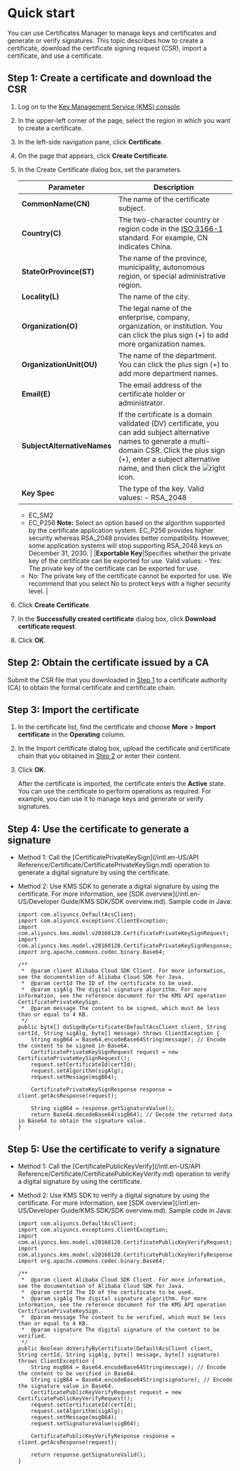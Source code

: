 # Quick start

You can use Certificates Manager to manage keys and certificates and generate or verify signatures. This topic describes how to create a certificate, download the certificate signing request \(CSR\), import a certificate, and use a certificate.

## Step 1: Create a certificate and download the CSR

1.  Log on to the [Key Management Service \(KMS\) console](https://kms.console.aliyun.com).

2.  In the upper-left corner of the page, select the region in which you want to create a certificate.

3.  In the left-side navigation pane, click **Certificate**.

4.  On the page that appears, click **Create Certificate**.

5.  In the Create Certificate dialog box, set the parameters.

    |Parameter|Description|
    |---------|-----------|
    |**CommonName\(CN\)**|The name of the certificate subject.|
    |**Country\(C\)**|The two-character country or region code in the [ISO 3166-1](https://www.iso.org/obp/ui/#search/code/) standard. For example, CN indicates China.|
    |**StateOrProvince\(ST\)**|The name of the province, municipality, autonomous region, or special administrative region.|
    |**Locality\(L\)**|The name of the city.|
    |**Organization\(O\)**|The legal name of the enterprise, company, organization, or institution. You can click the plus sign \(+\) to add more organization names. |
    |**OrganizationUnit\(OU\)**|The name of the department. You can click the plus sign \(+\) to add more department names. |
    |**Email\(E\)**|The email address of the certificate holder or administrator.|
    |**SubjectAlternativeNames**|If the certificate is a domain validated \(DV\) certificate, you can add subject alternative names to generate a multi-domain CSR. Click the plus sign \(+\), enter a subject alternative name, and then click the ![right](https://static-aliyun-doc.oss-accelerate.aliyuncs.com/assets/img/en-US/1554759161/p269037.png) icon. |
    |**Key Spec**|The type of the key. Valid values:    -   RSA\_2048
    -   EC\_SM2
    -   EC\_P256
**Note:** Select an option based on the algorithm supported by the certificate application system. EC\_P256 provides higher security whereas RSA\_2048 provides better compatibility. However, some application systems will stop supporting RSA\_2048 keys on December 31, 2030. |
    |**Exportable Key**|Specifies whether the private key of the certificate can be exported for use. Valid values:    -   Yes: The private key of the certificate can be exported for use.
    -   No: The private key of the certificate cannot be exported for use. We recommend that you select No to protect keys with a higher security level. |

6.  Click **Create Certificate**.

7.  In the **Successfully created certificate** dialog box, click **Download certificate request**.

8.  Click **OK**.


## Step 2: Obtain the certificate issued by a CA

Submit the CSR file that you downloaded in [Step 1](#section_ts0_7x8_93y) to a certificate authority \(CA\) to obtain the formal certificate and certificate chain.

## Step 3: Import the certificate

1.  In the certificate list, find the certificate and choose **More** \> **Import certificate** in the **Operating** column.

2.  In the Import certificate dialog box, upload the certificate and certificate chain that you obtained in [Step 2](#section_ohx_1tf_7ca) or enter their content.

3.  Click **OK**.

    After the certificate is imported, the certificate enters the **Active** state. You can use the certificate to perform operations as required. For example, you can use it to manage keys and generate or verify signatures.


## Step 4: Use the certificate to generate a signature

-   Method 1: Call the [CertificatePrivateKeySign](/intl.en-US/API Reference/Certificate/CertificatePrivateKeySign.md) operation to generate a digital signature by using the certificate.
-   Method 2: Use KMS SDK to generate a digital signature by using the certificate. For more information, see [SDK overview](/intl.en-US/Developer Guide/KMS SDK/SDK overview.md). Sample code in Java:

    ```
    import com.aliyuncs.DefaultAcsClient;
    import com.aliyuncs.exceptions.ClientException;
    import com.aliyuncs.kms.model.v20160120.CertificatePrivateKeySignRequest;
    import com.aliyuncs.kms.model.v20160120.CertificatePrivateKeySignResponse;
    import org.apache.commons.codec.binary.Base64;
    
    /**
     *  @param client Alibaba Cloud SDK Client. For more information, see the documentation of Alibaba Cloud SDK for Java. 
     *  @param certId The ID of the certificate to be used. 
     *  @param sigAlg The digital signature algorithm. For more information, see the reference document for the KMS API operation CertificatePrivateKeySign. 
     *  @param message The content to be signed, which must be less than or equal to 4 KB. 
     */
    public byte[] doSignByCertificate(DefaultAcsClient client, String certId, String sigAlg, byte[] message) throws ClientException {
        String msgB64 = Base64.encodeBase64String(message); // Encode the content to be signed in Base64. 
        CertificatePrivateKeySignRequest request = new CertificatePrivateKeySignRequest();
        request.setCertificateId(certId);
        request.setAlgorithm(sigAlg);
        request.setMessage(msgB64);
    
        CertificatePrivateKeySignResponse response = client.getAcsResponse(request);
    
        String sigB64 = response.getSignatureValue();
        return Base64.decodeBase64(sigB64); // Decode the returned data in Base64 to obtain the signature value. 
    }
    ```


## Step 5: Use the certificate to verify a signature

-   Method 1: Call the [CertificatePublicKeyVerify](/intl.en-US/API Reference/Certificate/CertificatePublicKeyVerify.md) operation to verify a digital signature by using the certificate.
-   Method 2: Use KMS SDK to verify a digital signature by using the certificate. For more information, see [SDK overview](/intl.en-US/Developer Guide/KMS SDK/SDK overview.md). Sample code in Java:

    ```
    import com.aliyuncs.DefaultAcsClient;
    import com.aliyuncs.exceptions.ClientException;
    import com.aliyuncs.kms.model.v20160120.CertificatePublicKeyVerifyRequest;
    import com.aliyuncs.kms.model.v20160120.CertificatePublicKeyVerifyResponse;
    import org.apache.commons.codec.binary.Base64;
    
    /**
     *  @param client Alibaba Cloud SDK Client. For more information, see the documentation of Alibaba Cloud SDK for Java. 
     *  @param certId The ID of the certificate to be used. 
     *  @param sigAlg The digital signature algorithm. For more information, see the reference document for the KMS API operation CertificatePrivateKeySign. 
     *  @param message The content to be verified, which must be less than or equal to 4 KB. 
     *  @param signature The digital signature of the content to be verified. 
     */
    public Boolean doVerifyByCertificate(DefaultAcsClient client, String certId, String sigAlg, byte[] message, byte[] signature) throws ClientException {
        String msgB64 = Base64.encodeBase64String(message); // Encode the content to be verified in Base64. 
        String sigB64 = Base64.encodeBase64String(signature); // Encode the signature value in Base64. 
        CertificatePublicKeyVerifyRequest request = new CertificatePublicKeyVerifyRequest();
        request.setCertificateId(certId);
        request.setAlgorithm(sigAlg);
        request.setMessage(msgB64);
        request.setSignatureValue(sigB64);
    
        CertificatePublicKeyVerifyResponse response = client.getAcsResponse(request);
    
        return response.getSignatureValid();
    }
    ```


